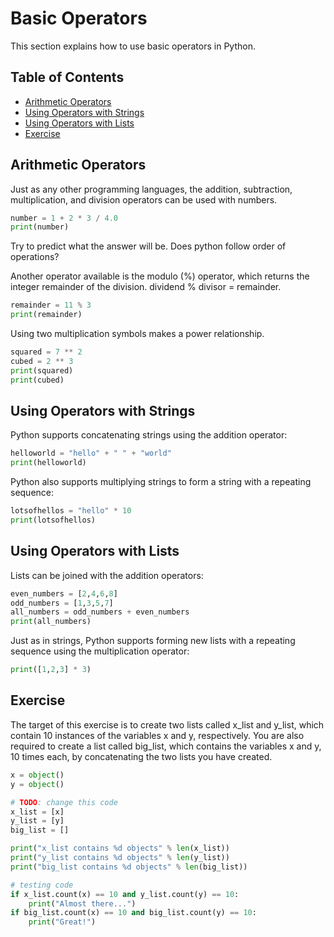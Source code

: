 # Basic Operators

This section explains how to use basic operators in Python.

## Table of Contents

<!-- START doctoc generated TOC please keep comment here to allow auto update -->
<!-- DON'T EDIT THIS SECTION, INSTEAD RE-RUN doctoc TO UPDATE -->

- [Arithmetic Operators](#arithmetic-operators)
- [Using Operators with Strings](#using-operators-with-strings)
- [Using Operators with Lists](#using-operators-with-lists)
- [Exercise](#exercise)

<!-- END doctoc generated TOC please keep comment here to allow auto update -->

## Arithmetic Operators

Just as any other programming languages,
the addition, subtraction, multiplication, and division operators can be used with numbers.

```py
number = 1 + 2 * 3 / 4.0
print(number)
```

Try to predict what the answer will be. Does python follow order of operations?

Another operator available is the modulo (%) operator,
which returns the integer remainder of the division. dividend % divisor = remainder.

```py
remainder = 11 % 3
print(remainder)
```

Using two multiplication symbols makes a power relationship.

```py
squared = 7 ** 2
cubed = 2 ** 3
print(squared)
print(cubed)
```

## Using Operators with Strings

Python supports concatenating strings using the addition operator:

```py
helloworld = "hello" + " " + "world"
print(helloworld)
```

Python also supports multiplying strings to form a string with a repeating sequence:

```py
lotsofhellos = "hello" * 10
print(lotsofhellos)
```

## Using Operators with Lists

Lists can be joined with the addition operators:

```py
even_numbers = [2,4,6,8]
odd_numbers = [1,3,5,7]
all_numbers = odd_numbers + even_numbers
print(all_numbers)
```

Just as in strings,
Python supports forming new lists with a repeating sequence using the multiplication operator:

```py
print([1,2,3] * 3)
```

## Exercise

The target of this exercise is to create two lists called x_list and y_list,
which contain 10 instances of the variables x and y, respectively.
You are also required to create a list called big_list,
which contains the variables x and y, 10 times each,
by concatenating the two lists you have created.

```py
x = object()
y = object()

# TODO: change this code
x_list = [x]
y_list = [y]
big_list = []

print("x_list contains %d objects" % len(x_list))
print("y_list contains %d objects" % len(y_list))
print("big_list contains %d objects" % len(big_list))

# testing code
if x_list.count(x) == 10 and y_list.count(y) == 10:
    print("Almost there...")
if big_list.count(x) == 10 and big_list.count(y) == 10:
    print("Great!")
```
